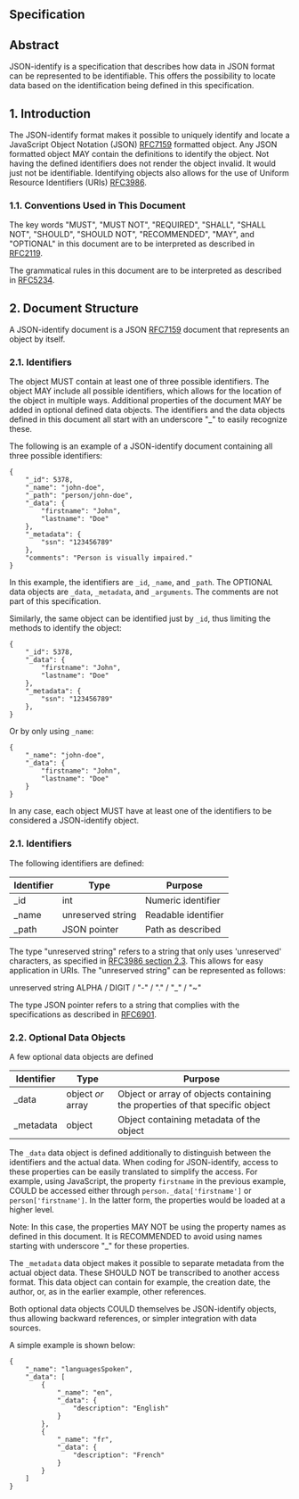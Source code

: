 Specification
-------------

## Abstract
JSON-identify is a specification that describes how data in JSON format can be represented to be identifiable. This offers the possibility to locate data based on the identification being defined in this specification.

## 1.	Introduction
The JSON-identify format makes it possible to uniquely identify and locate a JavaScript Object Notation (JSON) [RFC7159](https://tools.ietf.org/html/rfc7159) formatted object. Any JSON formatted object MAY contain the definitions to identify the object. Not having the defined identifiers does not render the object invalid. It would just not be identifiable. Identifying objects also allows for the use of Uniform Resource Identifiers (URIs) [RFC3986](https://tools.ietf.org/html/rfc3986).

### 1.1.	Conventions Used in This Document
The key words "MUST", "MUST NOT", "REQUIRED", "SHALL", "SHALL NOT", "SHOULD", "SHOULD NOT", "RECOMMENDED", "MAY", and "OPTIONAL" in this document are to be interpreted as described in [RFC2119](https://tools.ietf.org/html/rfc2119).

The grammatical rules in this document are to be interpreted as described in [RFC5234](https://tools.ietf.org/html/rfc5234).

## 2.	Document Structure
A JSON-identify document is a JSON [RFC7159](https://tools.ietf.org/html/rfc7159) document that represents an object by itself.

### 2.1.    Identifiers
The object MUST contain at least one of three possible identifiers. The object MAY include all possible identifiers, which allows for the location of the object in multiple ways. Additional properties of the document MAY be added in optional defined data objects. The identifiers and the data objects defined in this document all start with an underscore "_" to easily recognize these.

The following is an example of a JSON-identify document containing all three possible identifiers:

```JSON-identify Object
{
	"_id": 5378,
	"_name": "john-doe",
	"_path": "person/john-doe",
	"_data": {
		"firstname": "John",
		"lastname": "Doe"
	},
	"_metadata": {
		"ssn": "123456789"
	},
	"comments": "Person is visually impaired."
}
``` 

In this example, the identifiers are `_id`, `_name`, and `_path`. The OPTIONAL data objects are `_data`, `_metadata`, and `_arguments`. The comments are not part of this specification.

Similarly, the same object can be identified just by `_id`, thus limiting the methods to identify the object:

```JSON-identify Object
{
	"_id": 5378,
	"_data": {
		"firstname": "John",
		"lastname": "Doe"
	},
	"_metadata": {
		"ssn": "123456789"
	},
}
``` 

Or by only using `_name`:

```JSON-identify Object
{
	"_name": "john-doe",
	"_data": {
		"firstname": "John",
		"lastname": "Doe"
	}
}
``` 

In any case, each object MUST have at least one of the identifiers to be considered a JSON-identify object.

### 2.1.    Identifiers
The following identifiers are defined:

|   Identifier  |   Type                |   Purpose             |
|   ----------  |   ----                |   -------             |
|   _id         |   int                 |   Numeric identifier  |
|   _name       |   unreserved string   |   Readable identifier	|
|   _path       |   JSON pointer        |   Path as described	|

The type "unreserved string" refers to a string that only uses 'unreserved' characters, as specified in [RFC3986 section 2.3](https://tools.ietf.org/html/rfc3986#section-2.3). This allows for easy application in URIs. The "unreserved string" can be represented as follows:

unreserved string	ALPHA / DIGIT / "-" / "." / "_" / "~"

The type JSON pointer refers to a string that complies with the specifications as described in [RFC6901](https://tools.ietf.org/html/rfc6901).

### 2.2.    Optional Data Objects
A few optional data objects are defined

|   Identifier  |   Type                |   Purpose                                                             			|
|   ----------  |   ----                |   -------                                                             			|
|   _data       |   object *or* array   |   Object or array of objects containing the properties of that specific object		|
|   _metadata   |   object   		|   Object containing metadata of the object                               			|

The `_data` data object is defined additionally to distinguish between the identifiers and the actual data. When coding for JSON-identify, access to these properties can be easily translated to simplify the access. For example, using JavaScript, the property `firstname` in the previous example, COULD be accessed either through `person._data['firstname']` or `person['firstname']`. In the latter form, the properties would be loaded at a higher level.

Note:	In this case, the properties MAY NOT be using the property names as defined in this document. It is RECOMMENDED to avoid using names starting with underscore "_" for these properties.

The `_metadata` data object makes it possible to separate metadata from the actual object data. These SHOULD NOT be transcribed to another access format. This data object can contain for example, the creation date, the author, or, as in the earlier example, other references.

Both optional data objects COULD themselves be JSON-identify objects, thus allowing backward references, or simpler integration with data sources.

A simple example is shown below:

```JSON-identify Object
{
	"_name": "languagesSpoken",
	"_data": [
		{
			"_name": "en",
			"_data": {
				"description": "English"
			}
		},
		{
			"_name": "fr",
			"_data": {
				"description": "French"
			}
		}
	]
}
```

